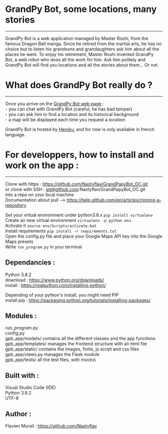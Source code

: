 # GrandPy Bot, some locations, many stories
----------------
GrandPy Bot is a web application managed by Master Roshi, from the famous Dragon Ball manga. Since he retired from the martial arts,
he has no choice but to listen his grandsons and grandaughters ask him about all the places he went. To enjoy his retirement, Master Roshi
invented GrandPy Bot, a web robot who does all the work for him.
Ask him politely and GrandPy Bot will find you locations and all the stories about them... Or not.

# What does GrandPy Bot really do ?
----------------
Once you arrive on the [GrandPy Bot web page](https://gp-bot-app.herokuapp.com/) :\
	- you can chat with GrandPy Bot (careful, he has bad temper) \
	- you can ask him to find a location and its historical background \
	- a map will be displayed each time you request a location

GrandPy Bot is hosted by [Heroku](https://www.heroku.com/), and for now is only available in french language.	

# For developpers, how to install and work on the app :
--------------
Clone with https : https://github.com/Nastyflav/GrandPapyBot_OC.git \
or clone with SSH : git@github.com:Nastyflav/GrandPapyBot_OC.git \
into a repo on your local machine \
Documentation about pull --> https://help.github.com/en/articles/cloning-a-repository 

Set your virtual environment under python3.8.x `pip install virtualenv`\
Create an new virtual environment `virtualenv -p python env`\
Activate it `source env/Scripts/activate.bat`\
Install requirements `pip install -r requirements.txt`\
Open the config.py file and place your Google Maps API key into the Google Maps presets\
Write `run_program.py` in your terminal 

## Dependancies :

Python 3.8.2 \
download : https://www.python.org/downloads/ \
install : https://realpython.com/installing-python/ 

Depending of your python's install, you might need PIP\
install pip : https://packaging.python.org/tutorials/installing-packages/

## Modules :

run_program.py\
config.py\
gpb_app/models/ contains all the different classes and the app functions\
gpb_app/templates/ manages the frontend structure with an html file \
gpb_app/static/ contains the images, fonts, js script and css files\
gpb_app/views.py manages the Flask module\
gpb_app/tests/ all the test files, with mocks\

## Built with :

Visual Studio Code (IDE)\
Python 3.8.2\
UTF-8

## Author :

Flavien Murail : https://github.com/Nastyflav